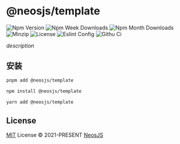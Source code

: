 # @neosjs/template

![Npm Version][npm-version-image] ![Npm Week Downloads][npm-downloads-image-week] ![Npm Month Downloads][npm-downloads-image-month] ![Minzip][minzip] ![License][license-image] ![Eslint Config][eslint-config] ![Githu Ci][githu-ci]

_description_

## 安装

```bash
pnpm add @neosjs/template

npm install @neosjs/template

yarn add @neosjs/template
```

## License

[MIT](./LICENSE) License © 2021-PRESENT [NeosJS](https://docs.neosjs.com)

<!-- Badges -->

[npm-version-image]: https://img.shields.io/npm/v/@neosjs/eslint-config?style=flat&colorA=2d333b&colorB=1fa669
[npm-downloads-image-week]: https://img.shields.io/npm/dw/@neosjs/eslint-config?style=flatt&colorA=2d333b&colorB=1fa669
[npm-downloads-image-month]: https://img.shields.io/npm/dm/@neosjs/eslint-config?style=flat&colorA=2d333b&colorB=1fa669
[license-image]: https://img.shields.io/npm/l/@neosjs/eslint-config?style=flat&colorA=2d333b&colorB=1fa669
[minzip]: https://img.shields.io/bundlephobia/minzip/%40neosjs%2Fweb-worker?style=flat&colorA=2d333b&colorB=1fa669
[eslint-config]: https://img.shields.io/badge/NeosJS-eslint--config-1fa669?style=flat&colorA=2d333b&colorB=1fa669
[githu-ci]: https://github.com/neosjs/starter-ts/workflows/Ci/badge.svg
